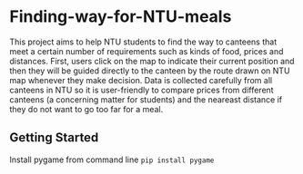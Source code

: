 # Finding-way-for-NTU-meals
This project aims to help NTU students to find the way to canteens that meet a certain number of requirements such as kinds of food, prices and distances. First, users click on the map to indicate their current position and then they will be guided directly to the canteen by the route drawn on NTU map whenever they make decision. Data is collected carefully from all canteens in NTU so it is user-friendly to compare prices from different canteens (a concerning matter for students) and the neareast distance if they do not want to go too far for a meal.
## Getting Started
Install pygame from command line
``` pip install pygame ```
